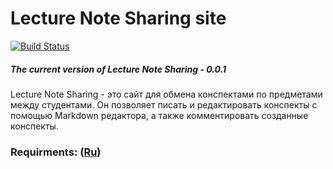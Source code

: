 # Lecture Note Sharing site
[![Build Status](https://travis-ci.com/ArtemTereshkovich/LectureNoteSharing.svg?branch=master)](https://travis-ci.com/ArtemTereshkovich/LectureNoteSharing)
##### The current version of Lecture Note Sharing - 0.0.1
Lecture Note Sharing - это сайт для обмена конспектами по предметами между студентами. Он позволяет писать и редактировать конспекты с помощью Markdown редактора, а также комментировать созданные конспекты.
### Requirments: ([Ru](https://github.com/ArtemTereshkovich/LectureNoteSharing/blob/master/Documents/Requirements/Requirements.md))
